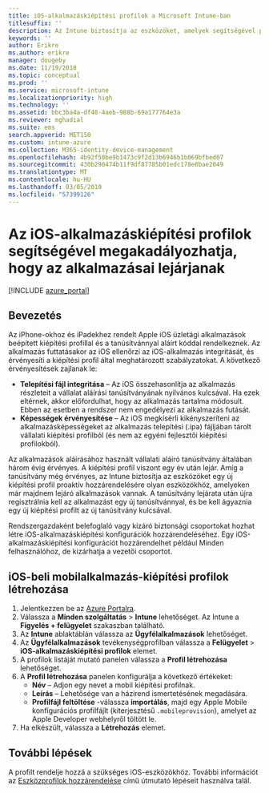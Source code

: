 ```yaml
---
title: iOS-alkalmazáskiépítési profilok a Microsoft Intune-ban
titlesuffix: ''
description: Az Intune biztosítja az eszközöket, amelyek segítségével proaktív módon rendelhet hozzá új kiépítési profilt azokhoz az eszközökhöz, amelyeken hamarosan lejárnak az alkalmazások.
keywords: ''
author: Erikre
ms.author: erikre
manager: dougeby
ms.date: 11/19/2018
ms.topic: conceptual
ms.prod: ''
ms.service: microsoft-intune
ms.localizationpriority: high
ms.technology: ''
ms.assetid: bbc3ba4a-df48-4aeb-988b-69a177764e3a
ms.reviewer: mghadial
ms.suite: ems
search.appverid: MET150
ms.custom: intune-azure
ms.collection: M365-identity-device-management
ms.openlocfilehash: 4b92f50be9b1473c9f2d13b6946b1b069bfbed07
ms.sourcegitcommit: 430b290474b11f9df87785b01edc178e6bae2049
ms.translationtype: MT
ms.contentlocale: hu-HU
ms.lasthandoff: 03/05/2019
ms.locfileid: "57399126"
---
```

# <a name="use-ios-app-provisioning-profiles-to-prevent-your-apps-from-expiring"></a>Az iOS-alkalmazáskiépítési profilok segítségével megakadályozhatja, hogy az alkalmazásai lejárjanak

[!INCLUDE [azure_portal](./includes/azure_portal.md)]

## <a name="introduction"></a>Bevezetés

Az iPhone-okhoz és iPadekhez rendelt Apple iOS üzletági alkalmazások beépített kiépítési profillal és a tanúsítvánnyal aláírt kóddal rendelkeznek. Az alkalmazás futtatásakor az iOS ellenőrzi az iOS-alkalmazás integritását, és érvényesíti a kiépítési profil által meghatározott szabályzatokat. A következő érvényesítések zajlanak le:

- **Telepítési fájl integritása** – Az iOS összehasonlítja az alkalmazás részleteit a vállalat aláírási tanúsítványának nyilvános kulcsával. Ha ezek eltérnek, akkor előfordulhat, hogy az alkalmazás tartalma módosult. Ebben az esetben a rendszer nem engedélyezi az alkalmazás futását.
- **Képességek érvényesítése** – Az iOS megkísérli kikényszeríteni az alkalmazásképességeket az alkalmazás telepítési (.ipa) fájljában tárolt vállalati kiépítési profilból (és nem az egyéni fejlesztői kiépítési profilokból).


Az alkalmazások aláírásához használt vállalati aláíró tanúsítvány általában három évig érvényes. A kiépítési profil viszont egy év után lejár. Amíg a tanúsítvány még érvényes, az Intune biztosítja az eszközöket egy új kiépítési profil proaktív hozzárendelésére olyan eszközökhöz, amelyeken már majdnem lejáró alkalmazások vannak.
A tanúsítvány lejárata után újra regisztrálnia kell az alkalmazást egy új tanúsítvánnyal, és be kell ágyaznia egy új kiépítési profilt az új tanúsítvány kulcsával.

Rendszergazdaként belefoglaló vagy kizáró biztonsági csoportokat hozhat létre iOS-alkalmazáskiépítési konfigurációk hozzárendeléséhez. Egy iOS-alkalmazáskiépítési konfigurációt hozzárendelhet például Minden felhasználóhoz, de kizárhatja a vezetői csoportot.

## <a name="how-to-create-an-ios-mobile-app-provisioning-profile"></a>iOS-beli mobilalkalmazás-kiépítési profilok létrehozása

1. Jelentkezzen be az [Azure Portalra](https://portal.azure.com).
2. Válassza a **Minden szolgáltatás** > **Intune** lehetőséget. Az Intune a **Figyelés + felügyelet** szakaszban található.
3. Az **Intune** ablaktáblán válassza az **Ügyfélalkalmazások** lehetőséget.
1.  Az **Ügyfélalkalmazások** tevékenységprofilban válassza a **Felügyelet** > **iOS-alkalmazáskiépítési profilok** elemet.
2.  A profilok listáját mutató panelen válassza a **Profil létrehozása** lehetőséget.
3. A **Profil létrehozása** panelen konfigurálja a következő értékeket:
    - **Név** – Adjon egy nevet a mobil kiépítési profilnak.
    - **Leírás** – Lehetősége van a házirend ismertetésének megadására.
    - **Profilfájl feltöltése** -válassza **importálás**, majd egy Apple Mobile konfigurációs profilfájlt (kiterjesztésű `.mobileprovision`), amelyet az Apple Developer webhelyről töltött le.
4. Ha elkészült, válassza a **Létrehozás** elemet.

## <a name="next-steps"></a>További lépések

A profilt rendelje hozzá a szükséges iOS-eszközökhöz. További információt az [Eszközprofilok hozzárendelése](device-profile-assign.md) című útmutató lépéseit használva talál.

